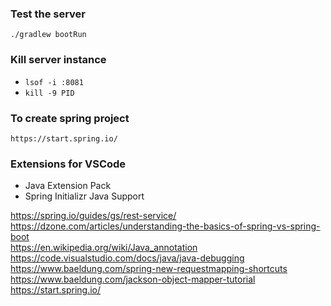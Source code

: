 ### Test the server
`./gradlew bootRun`

### Kill server instance
- `lsof -i :8081`
- `kill -9 PID`

### To create spring project
`https://start.spring.io/`

### Extensions for VSCode
- Java Extension Pack
- Spring Initializr Java Support

https://spring.io/guides/gs/rest-service/ <br>
https://dzone.com/articles/understanding-the-basics-of-spring-vs-spring-boot <br>
https://en.wikipedia.org/wiki/Java_annotation <br>
https://code.visualstudio.com/docs/java/java-debugging <br>
https://www.baeldung.com/spring-new-requestmapping-shortcuts <br>
https://www.baeldung.com/jackson-object-mapper-tutorial
https://start.spring.io/